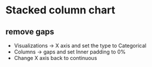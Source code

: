 # Stacked column chart

## remove gaps
- Visualizations -> X axis and set the type to Categorical
- Columns -> gaps and set Inner padding to 0%
- Change X axis back to continuous
